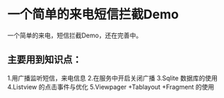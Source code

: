 #  一个简单的来电短信拦截Demo
一个简单的来电，短信拦截Demo，还在完善中。


## 主要用到知识点：
1.用广播监听短信，来电信息
2.在服务中开启关闭广播
3.Sqlite 数据库的使用
4.Listview 的点击事件与优化
5.Viewpager +Tablayout +Fragment 的使用

